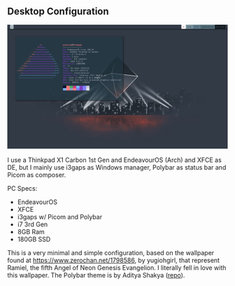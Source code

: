 ## Desktop Configuration

![](./desktopPhoto.png)

I use a Thinkpad X1 Carbon 1st Gen and EndeavourOS (Arch) and XFCE as DE, but I mainly use i3gaps as Windows manager, Polybar as status bar and Picom as composer.

PC Specs:
- EndeavourOS
- XFCE
- i3gaps w/ Picom and Polybar
- i7 3rd Gen
- 8GB Ram
- 180GB SSD

This is a very minimal and simple configuration, based on the wallpaper found at https://www.zerochan.net/1798586, by yugiohgirl, that represent Ramiel, the fifth Angel of Neon Genesis Evangelion. I literally fell in love with this wallpaper. The Polybar theme is by Aditya Shakya ([repo](https://github.com/adi1090x/polybar-themes)).